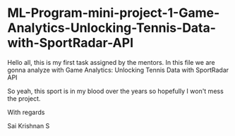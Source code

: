 # ML-Program-mini-project-1-Game-Analytics-Unlocking-Tennis-Data-with-SportRadar-API


Hello all, this is my first task assigned by the mentors. In this file we are gonna analyze with Game Analytics: Unlocking Tennis Data with SportRadar API

So yeah, this sport is in my blood over the years so hopefully I won't mess the project.

With regards

Sai Krishnan S
